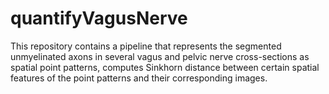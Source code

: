 # quantifyVagusNerve
 
This repository contains a pipeline that represents the segmented unmyelinated axons in several vagus and pelvic nerve cross-sections as spatial point patterns, computes Sinkhorn distance between certain spatial features of the point patterns and their corresponding images.